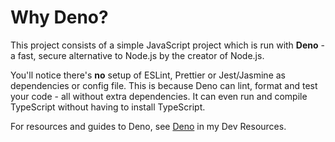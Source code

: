 # Why Deno?

This project consists of a simple JavaScript project which is run with
**Deno** - a fast, secure alternative to Node.js by the creator of Node.js.

You'll notice there's **no** setup of ESLint, Prettier or Jest/Jasmine as
dependencies or config file. This is because Deno can lint, format and test your
code - all without extra dependencies. It can even run and compile TypeScript
without having to install TypeScript.

For resources and guides to Deno, see
[Deno](https://michaelcurrin.github.io/dev-resources/resources/javascript/deno/)
in my Dev Resources.
